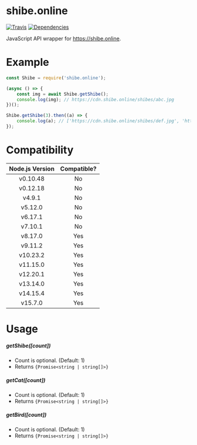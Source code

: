 # shibe.online
[![Travis](https://travis-ci.com/1chiSensei/shibe.online.svg?branch=main&status=passed)](https://travis-ci.com/1chiSensei/shibe.online)
[![Dependencies](https://david-dm.org/1chiSensei/shibe.online.svg)](https://david-dm.org)

JavaScript API wrapper for https://shibe.online.

# Example
```js
const Shibe = require('shibe.online');

(async () => {
	const img = await Shibe.getShibe();
	console.log(img); // https://cdn.shibe.online/shibes/abc.jpg
})();

Shibe.getShibe(3).then((a) => {
	console.log(a); // ['https://cdn.shibe.online/shibes/def.jpg', 'https://cdn.shibe.online/shibes/ghi.jpg', 'https://cdn.shibe.online/shibes/jkl.jpg']
});
```

# Compatibility
| Node.js Version | Compatible? |
|:---------------:|:-----------:|
|     v0.10.48    |      No     |
|     v0.12.18    |      No     |
|      v4.9.1     |      No     |
|     v5.12.0     |      No     |
|     v6.17.1     |      No     |
|     v7.10.1     |      No     |
|     v8.17.0     |     Yes     |
|     v9.11.2     |     Yes     |
|     v10.23.2    |     Yes     |
|     v11.15.0    |     Yes     |
|     v12.20.1    |     Yes     |
|     v13.14.0    |     Yes     |
|     v14.15.4    |     Yes     |
|     v15.7.0     |     Yes     |

# Usage
##### getShibe(*[count]*)
* Count is optional. (Default: 1)
* Returns `{Promise<string | string[]>}`

##### getCat(*[count]*)
* Count is optional. (Default: 1)
* Returns `{Promise<string | string[]>}`

##### getBird(*[count]*)
* Count is optional. (Default: 1)
* Returns `{Promise<string | string[]>}`
